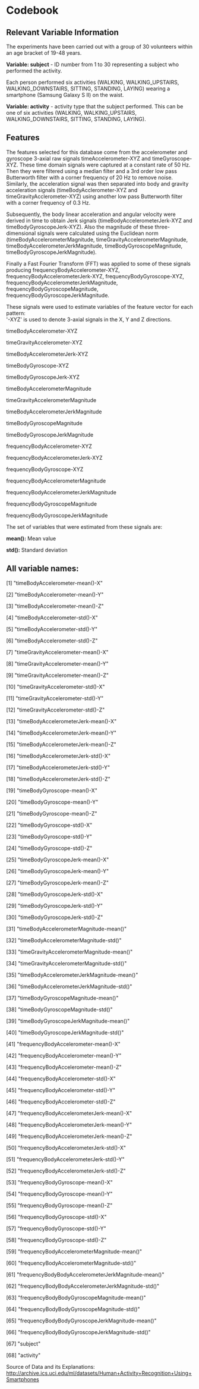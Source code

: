 # Codebook

## Relevant Variable Information

The experiments have been carried out with a group of 30 volunteers within an age bracket of 19-48 years. 

**Variable: subject** - ID number from 1 to 30 representing a subject who performed the activity.

Each person performed six activities (WALKING, WALKING_UPSTAIRS, WALKING_DOWNSTAIRS, SITTING, STANDING, LAYING) wearing a smartphone (Samsung Galaxy S II) on the waist. 

**Variable: activity** - activity type that the subject performed. This can be one of six activities (WALKING, WALKING_UPSTAIRS, WALKING_DOWNSTAIRS, SITTING, STANDING, LAYING).

## Features

The features selected for this database come from the accelerometer and gyroscope 3-axial raw signals timeAccelerometer-XYZ and timeGyroscope-XYZ. These time domain signals were captured at a constant rate of 50 Hz. Then they were filtered using a median filter and a 3rd order low pass Butterworth filter with a corner frequency of 20 Hz to remove noise. Similarly, the acceleration signal was then separated into body and gravity acceleration signals (timeBodyAcclerometer-XYZ and timeGravityAcclerometer-XYZ) using another low pass Butterworth filter with a corner frequency of 0.3 Hz. 

Subsequently, the body linear acceleration and angular velocity were derived in time to obtain Jerk signals (timeBodyAccelerometerJerk-XYZ and timeBodyGyroscopeJerk-XYZ). Also the magnitude of these three-dimensional signals were calculated using the Euclidean norm (timeBodyAccelerometerMagnitude, timeGravityAccelerometerMagnitude, timeBodyAccelerometerJerkMagnitude, timeBodyGyroscopeMagnitude, timeBodyGyroscopeJerkMagnitude). 

Finally a Fast Fourier Transform (FFT) was applied to some of these signals producing frequencyBodyAccelerometer-XYZ, frequencyBodyAccelerometerJerk-XYZ, frequencyBodyGyroscope-XYZ, frequencyBodyAccelerometerJerkMagnitude, frequencyBodyGyroscopeMagnitude, frequencyBodyGyroscopeJerkMagnitude. 

These signals were used to estimate variables of the feature vector for each pattern:  
'-XYZ' is used to denote 3-axial signals in the X, Y and Z directions.

timeBodyAccelerometer-XYZ

timeGravityAccelerometer-XYZ

timeBodyAccelerometerJerk-XYZ

timeBodyGyroscope-XYZ

timeBodyGyroscopeJerk-XYZ

timeBodyAccelerometerMagnitude

timeGravityAccelerometerMagnitude

timeBodyAccelerometerJerkMagnitude

timeBodyGyroscopeMagnitude

timeBodyGyroscopeJerkMagnitude

frequencyBodyAccelerometer-XYZ

frequencyBodyAccelerometerJerk-XYZ

frequencyBodyGyroscope-XYZ

frequencyBodyAccelerometerMagnitude

frequencyBodyAccelerometerJerkMagnitude

frequencyBodyGyroscopeMagnitude

frequencyBodyGyroscopeJerkMagnitude

The set of variables that were estimated from these signals are: 

**mean():** Mean value

**std():** Standard deviation

## All variable names:

 [1] "timeBodyAccelerometer-mean()-X"
 
 [2] "timeBodyAccelerometer-mean()-Y"
 
 [3] "timeBodyAccelerometer-mean()-Z"                    
 
 [4] "timeBodyAccelerometer-std()-X"                     
 
 [5] "timeBodyAccelerometer-std()-Y"                     
 
 [6] "timeBodyAccelerometer-std()-Z"                     
 
 [7] "timeGravityAccelerometer-mean()-X"                 
 
 [8] "timeGravityAccelerometer-mean()-Y"                 
 
 [9] "timeGravityAccelerometer-mean()-Z"                 

[10] "timeGravityAccelerometer-std()-X"                  

[11] "timeGravityAccelerometer-std()-Y"                  

[12] "timeGravityAccelerometer-std()-Z"                  


[13] "timeBodyAccelerometerJerk-mean()-X"                

[14] "timeBodyAccelerometerJerk-mean()-Y"                

[15] "timeBodyAccelerometerJerk-mean()-Z"                

[16] "timeBodyAccelerometerJerk-std()-X"                 

[17] "timeBodyAccelerometerJerk-std()-Y"                 

[18] "timeBodyAccelerometerJerk-std()-Z"                 

[19] "timeBodyGyroscope-mean()-X"                        

[20] "timeBodyGyroscope-mean()-Y"                        

[21] "timeBodyGyroscope-mean()-Z"                        

[22] "timeBodyGyroscope-std()-X"                         

[23] "timeBodyGyroscope-std()-Y"                         

[24] "timeBodyGyroscope-std()-Z"                         

[25] "timeBodyGyroscopeJerk-mean()-X"                    

[26] "timeBodyGyroscopeJerk-mean()-Y"                    

[27] "timeBodyGyroscopeJerk-mean()-Z"                    

[28] "timeBodyGyroscopeJerk-std()-X"                     

[29] "timeBodyGyroscopeJerk-std()-Y"                     

[30] "timeBodyGyroscopeJerk-std()-Z"                     

[31] "timeBodyAccelerometerMagnitude-mean()"             

[32] "timeBodyAccelerometerMagnitude-std()"              

[33] "timeGravityAccelerometerMagnitude-mean()"          

[34] "timeGravityAccelerometerMagnitude-std()"           

[35] "timeBodyAccelerometerJerkMagnitude-mean()"         

[36] "timeBodyAccelerometerJerkMagnitude-std()"          

[37] "timeBodyGyroscopeMagnitude-mean()"                 

[38] "timeBodyGyroscopeMagnitude-std()"                  

[39] "timeBodyGyroscopeJerkMagnitude-mean()"             

[40] "timeBodyGyroscopeJerkMagnitude-std()"              

[41] "frequencyBodyAccelerometer-mean()-X"               

[42] "frequencyBodyAccelerometer-mean()-Y"               

[43] "frequencyBodyAccelerometer-mean()-Z"               

[44] "frequencyBodyAccelerometer-std()-X"                

[45] "frequencyBodyAccelerometer-std()-Y"                

[46] "frequencyBodyAccelerometer-std()-Z"                

[47] "frequencyBodyAccelerometerJerk-mean()-X"           

[48] "frequencyBodyAccelerometerJerk-mean()-Y"           

[49] "frequencyBodyAccelerometerJerk-mean()-Z"           

[50] "frequencyBodyAccelerometerJerk-std()-X"            

[51] "frequencyBodyAccelerometerJerk-std()-Y"            

[52] "frequencyBodyAccelerometerJerk-std()-Z"            

[53] "frequencyBodyGyroscope-mean()-X"                   

[54] "frequencyBodyGyroscope-mean()-Y"                   

[55] "frequencyBodyGyroscope-mean()-Z"                   

[56] "frequencyBodyGyroscope-std()-X"                    

[57] "frequencyBodyGyroscope-std()-Y"                    

[58] "frequencyBodyGyroscope-std()-Z"                    

[59] "frequencyBodyAccelerometerMagnitude-mean()"

[60] "frequencyBodyAccelerometerMagnitude-std()"

[61] "frequencyBodyBodyAccelerometerJerkMagnitude-mean()"

[62] "frequencyBodyBodyAccelerometerJerkMagnitude-std()" 

[63] "frequencyBodyBodyGyroscopeMagnitude-mean()"
    
[64] "frequencyBodyBodyGyroscopeMagnitude-std()"

[65] "frequencyBodyBodyGyroscopeJerkMagnitude-mean()"

[66] "frequencyBodyBodyGyroscopeJerkMagnitude-std()"     

[67] "subject"                                           

[68] "activity"  

Source of Data and its Explanations: http://archive.ics.uci.edu/ml/datasets/Human+Activity+Recognition+Using+Smartphones
